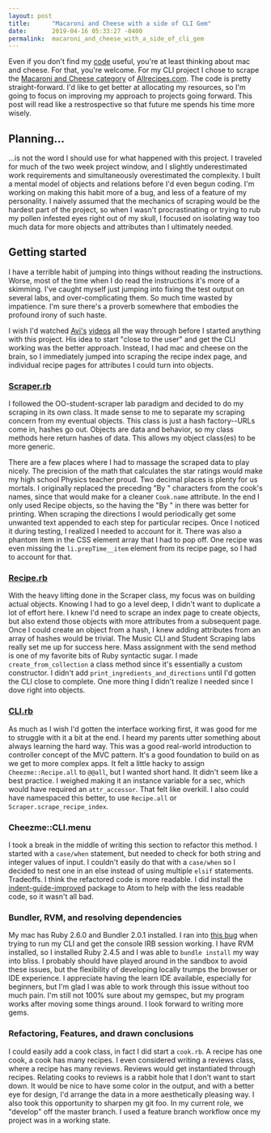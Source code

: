 ```yaml
---
layout: post
title:      "Macaroni and Cheese with a side of CLI Gem"
date:       2019-04-16 05:33:27 -0400
permalink:  macaroni_and_cheese_with_a_side_of_cli_gem
---
```


Even if you don't find my [code](https://github.com/big32mike/cheezme) useful, you're at least thinking about mac and cheese. For that, you're welcome. For my CLI project I chose to scrape the [Macaroni and Cheese category](https://allrecipes.com/recipes/509/main-dish/pasta/macaroni-and-cheese/) of [Allrecipes.com](http://allrecipes.com). The code is pretty straight-forward. I'd like to get better at allocating my resources, so I'm going to focus on improving my approach to projects going forward. This post will read like a restrospective so that future me spends his time more wisely.
## Planning...
...is not the word I should use for what happened with this project. I traveled for much of the two week project window, and I slightly underestimated work requirements and simultaneously overestimated the complexity. I built a mental model of objects and relations before I'd even begun coding. I'm working on making this habit more of a bug, and less of a feature of my personality. I naively assumed that the mechanics of scraping would be the hardest part of the project, so when I wasn't procrastinating or trying to rub my pollen infested eyes right out of my skull, I focused on isolating way too much data for more objects and attributes than I ultimately needed.

## Getting started
I have a terrible habit of jumping into things without reading the instructions. Worse, most of the time when I do read the instructions it's more of a skimming. I've caught myself just jumping into fixing the test output on several labs, and over-complicating them. So much time wasted by impatience. I'm sure there's a proverb somewhere that embodies the profound irony of such haste.

I wish I'd watched [Avi's](https://www.youtube.com/watch?v=_lDExWIhYKI) [videos](https://www.youtube.com/watch?v=Y5X6NRQi0bU) all the way through before I started anything with this project. His idea to start "close to the user" and get the CLI working was the better approach. Instead, I had mac and cheese on the brain, so I immediately jumped into scraping the recipe index page, and individual recipe pages for attributes I could turn into objects. 

### [Scraper.rb](https://github.com/big32mike/cheezme/blob/master/lib/cheezme/scraper.rb)
I followed the OO-student-scraper lab paradigm and decided to do my scraping in its own class. It made sense to me to separate my scraping concern from my eventual objects. This class is just a hash factory--URLs come in, hashes go out. Objects are data and behavior, so my class methods here return hashes of data. This allows my object class(es) to be more generic.

There are a few places where I had to massage the scraped data to play nicely. The precision of the math that calculates the star ratings would make my high school Physics teacher proud. Two decimal places is plenty for us mortals. I originally replaced the preceding "By " characters from the cook's names, since that would make for a cleaner `Cook.name` attribute. In the end I only used Recipe objects, so the having the "By " in there was better for printing. When scraping the directions I would periodically get some unwanted text appended to each step for particular recipes. Once I noticed it during testing, I realized I needed to account for it. There was also a phantom item in the CSS element array that I had to pop off. One recipe was even missing the `li.prepTime__item` element from its recipe page, so I had to account for that.

### [Recipe.rb](https://github.com/big32mike/cheezme/blob/master/lib/cheezme/recipe.rb)
With the heavy lifting done in the Scraper class, my focus was on building actual objects. Knowing I had to go a level deep, I didn't want to duplicate a lot of effort here. I knew I'd need to scrape an index page to create objects, but also extend those objects with more attributes from a subsequent page. Once I could create an object from a hash, I knew adding attributes from an array of hashes would be trivial. The Music CLI and Student Scraping labs really set me up for success here. Mass assignment with the send method is one of my favorite bits of Ruby syntactic sugar. I made `create_from_collection` a class method since it's essentially a custom constructor. I didn't add `print_ingredients_and_directions` until I'd gotten the CLI close to complete. One more thing I didn't realize I needed since I dove right into objects.

### [CLI.rb](https://github.com/big32mike/cheezme/blob/master/lib/cheezme/cli.rb)
As much as I wish I'd gotten the interface working first, it was good for me to struggle with it a bit at the end. I heard my parents utter something about always learning the hard way. This was a good real-world introduction to controller concept of the MVC pattern. It's a good foundation to build on as we get to more complex apps. It felt a little hacky to assign `Cheezme::Recipe.all` to `@@all`, but I wanted short hand. It didn't seem like a best practice. I weighed making it an instance variable for a sec, which would have required an `attr_accessor`. That felt like overkill. I also could have namespaced this better, to use `Recipe.all` or `Scraper.scrape_recipe_index`.

### Cheezme::CLI.menu
I took a break in the middle of writing this section to refactor this method. I started with a `case/when` statement, but needed to check for both string and integer values of input. I couldn't easily do that with a `case/when` so I decided to nest one in an else instead of using multiple `elsif` statements. Tradeoffs. I think the refactored code is more readable. I did install the [indent-guide-improved](https://atom.io/packages/indent-guide-improved) package to Atom to help with the less readable code, so it wasn't all bad.

### Bundler, RVM, and resolving dependencies
My mac has Ruby 2.6.0 and Bundler 2.0.1 installed. I ran into [this bug](https://github.com/bundler/bundler/issues/6937) when trying to run my CLI and get the console IRB session working. I have RVM installed, so I installed Ruby 2.4.5 and I was able to `bundle install` my way into bliss. I probably should have played around in the sandbox to avoid these issues, but the flexibility of developing locally trumps the browser or IDE experience. I appreciate having the learn IDE available, especially for beginners, but I'm glad I was able to work through this issue without too much pain.  I'm still not 100% sure about my gemspec, but my program works after moving some things around. I look forward to writing more gems.

### Refactoring, Features, and drawn conclusions
I could easily add a cook class, in fact I did start a `cook.rb`. A recipe has one cook, a cook has many recipes. I even considered writing a reviews class, where a recipe has many reviews. Reviews would get instantiated through recipes. Relating cooks to reviews is a rabbit hole that I don't want to start down. It would be nice to have some color in the output, and with a better eye for design, I'd arrange the data in a more aesthetically pleasing way. I also took this opportunity to sharpen my git foo. In my current role, we "develop" off the master branch. I used a feature branch workflow once my project was in a working state.


